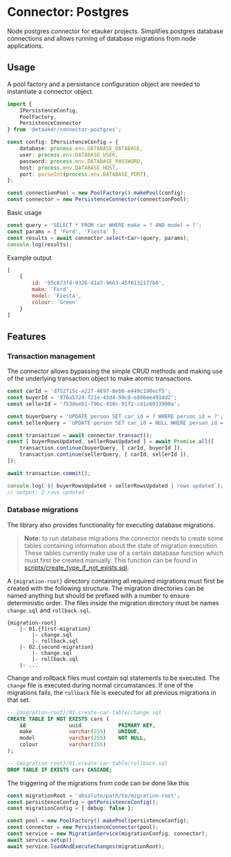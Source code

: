 # Connector: Postgres
Node postgres connector for etauker projects. 
Simplifies postgres database connections and allows running of database migrations from node applications.

## Usage

A pool factory and a persistance configuration object are needed to instantiate a connector object.
```ts
import {
    IPersistenceConfig,
    PoolFactory,
    PersistenceConnector    
} from '@etauker/connector-postgres';

const config: IPersistenceConfig = {
    database: process.env.DATABASE_DATABASE,
    user: process.env.DATABASE_USER,
    password: process.env.DATABASE_PASSWORD,
    host: process.env.DATABASE_HOST,
    port: parseInt(process.env.DATABASE_PORT),
};

const connectionPool = new PoolFactory().makePool(config);
const connector = new PersistenceConnector(connectionPool);
```

Basic usage
```ts
const query = 'SELECT * FROM car WHERE make = ? AND model = ?';
const params = [ 'Ford', 'Fiesta' ];
const results = await connector.select<Car>(query, params);
console.log(results);
```

Example output
```js
[
    {
        id: '95c873fd-9326-41a7-9663-45f0132177b0',
        make: 'Ford',
        model: 'Fiesta',
        colour: 'Green'
    }
]
```

## Features

### Transaction management
The connector allows bypassing the simple CRUD methods and making use of the underlying transaction object to make atomic transactions.
```ts
const carId = 'd752f15c-e22f-4697-8eb6-e449c198ecf5';
const buyerId = '976a5724-f21e-43d4-99c8-e886ee491dd2';
const sellerId = 'f53deeb1-f9bc-450c-91f2-cd1c6033900a';

const buyerQuery = 'UPDATE person SET car_id = ? WHERE person_id = ?';
const sellerQuery = 'UPDATE person SET car_id = NULL WHERE person_id = ?';

const transaction = await connector.transact();
const [ buyerRowsUpdated, sellerRowsUpdated ] = await Promise.all([
    transaction.continue(buyerQuery, [ carId, buyerId ]),
    transaction.continue(sellerQuery, [ carId, sellerId ]),
]);

await transaction.commit();

console.log(`${ buyerRowsUpdated + sellerRowsUpdated } rows updated`);
// output: 2 rows updated
```

### Database migrations
The library also provides functionality for executing database migrations.  
> **Note:** to run database migrations the connector needs to create some tables containing information about the state of migration execution. These tables currently make use of a certain database function which must first be created manually. This function can be found in [scripts/create_type_if_not_exists.sql](./scripts/create_type_if_not_exists.sql).

A `{migration-root}` directory containing all required migrations must first be created with the following structure. The migration directories can be named anything but should be prefixed with a number to ensure deterministic order. The files inside the migration directory must be names `change.sql` and `rollback.sql`.
```
{migration-root}
    |- 01.{first-migration}
        |- change.sql
        |- rollback.sql
    |- 02.{second-migration}
        |- change.sql
        |- rollback.sql
    |- ...
```

Change and rollback files must contain sql statements to be executed. 
The `change` file is executed during normal circumstances. 
If one of the migrations fails, the `rollback` file is executed for all previous migrations in that set. 
```sql
-- {migration-root}/01.create-car-table/change.sql
CREATE TABLE IF NOT EXISTS cars (
    id              uuid            PRIMARY KEY,
    make            varchar(255)    UNIQUE,
    model           varchar(255)    NOT NULL,
    colour          varchar(255)
);

-- {migration-root}/01.create-car-table/rollback.sql
DROP TABLE IF EXISTS cars CASCADE;
```

The triggering of the migrations from code can be done like this
```ts
const migrationRoot = 'absolute/path/to/migration-root';
const persistenceConfig = getPersistenceConfig();
const migrationConfig = { debug: false };

const pool = new PoolFactory().makePool(persistenceConfig);
const connector = new PersistenceConnector(pool);
const service = new MigrationService(migrationConfig, connector);
await service.setup();
await service.loadAndExecuteChanges(migrationRoot);
```

